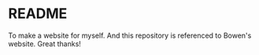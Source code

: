 # README
To make a website for myself. And this repository is referenced to Bowen's website. Great thanks!
